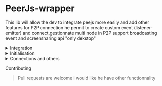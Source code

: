 # PeerJs-wrapper
This lib will allow the dev to integrate peejs more easily and add other features for P2P connection
he permit to create custom event (listener-emitter) and connect,gestionnate multi node in P2P support broadcasting event and screensharing api "only dekstop"
<details><summary>Integration</summary>
<p>

#### install peerjs in webserver 
Visit :https://www.npmjs.com/package/peerjs for backend configuration
npm:
```bash
          npm i peerjs --save
```
#### after backend configuration go on front-end and put script tag in head 
```Html
             <script src="./peerjs.js"></script>
             <script src="./peerjs-wrapper.js"></script>
```
>NB:this path can  change if peerjs and peerjs-wrapper.js is in other directory
</p>
</details>
<details><summary>Initialisation</summary>
<p>

#### create a peer and pass in peer_wapper instance
Visit:https://peerjs.com/ for more detail on the peer instance
npm:
 ```js
         const p2p= new Peer({
             host: location.hostname,
             port: location.port || (location.protocol === 'https:' ? 443 : 80),
             path: '/peerjs'
          })//peer instance
         let mypeer=new peer_wrapper(p2p,true); //peerjs wrapper instance :true "allow debug":false"dissalow debug message" 
 ```
</p>
</details>
<details><summary>Connections and others </summary>
<p>

#### connect with another peer
Visit:https://peerjs.com/ for more detail on the peer instance
npm:
 ```js
        mypeer.connectPeer(id); 
 ```
 >Data connections is stored on a object:
 ```js
       mypeer.object_user_connect; //access with the id of user mypeer.object_user_connect[id]
       mypeer.peerID for id of client in current use 
 ```
 >Emit a custom event 
 ```js
       mypeer.emit('event_name',data,callback); //third parameter is define for receive a acknowledge receipt of the message he return a object{receive:bol,date:timestamp}
 ```
 >listener a custom event
 ```js
       mypeer.on('event_name',callback)
       //example
       mypeer.on('message',(data)=>{
            console.log('message);
       })
 ```
 >Broadcast message by multiple node 
 ```js
       mypeer.broadcast('event_name',data);
 ```
 >Receive video call and voice call
 ```js
       mypeer.ReceivevideoCall(callback)
       mypeer.ReceiveVocalCall(callback)
 ```
 >video call and voice call
 ```js
       mypeer.videoCall(id,stream,callback)
       mypeer.voiceCall(id,stream,callback)
 ```
</p>

</details>

Contributing
>Pull requests are welcome i would like he have other functionnality


